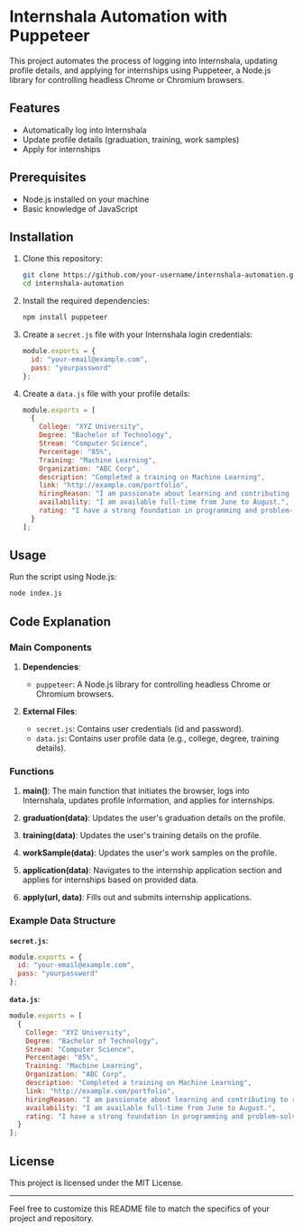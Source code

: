 # Internshala Automation with Puppeteer

This project automates the process of logging into Internshala, updating profile details, and applying for internships using Puppeteer, a Node.js library for controlling headless Chrome or Chromium browsers.

## Features

- Automatically log into Internshala
- Update profile details (graduation, training, work samples)
- Apply for internships

## Prerequisites

- Node.js installed on your machine
- Basic knowledge of JavaScript

## Installation

1. Clone this repository:
    ```bash
    git clone https://github.com/your-username/internshala-automation.git
    cd internshala-automation
    ```

2. Install the required dependencies:
    ```bash
    npm install puppeteer
    ```

3. Create a `secret.js` file with your Internshala login credentials:
    ```javascript
    module.exports = {
      id: "your-email@example.com",
      pass: "yourpassword"
    };
    ```

4. Create a `data.js` file with your profile details:
    ```javascript
    module.exports = [
      {
        College: "XYZ University",
        Degree: "Bachelor of Technology",
        Stream: "Computer Science",
        Percentage: "85%",
        Training: "Machine Learning",
        Organization: "ABC Corp",
        description: "Completed a training on Machine Learning",
        link: "http://example.com/portfolio",
        hiringReason: "I am passionate about learning and contributing to real-world projects.",
        availability: "I am available full-time from June to August.",
        rating: "I have a strong foundation in programming and problem-solving."
      }
    ];
    ```

## Usage

Run the script using Node.js:
```bash
node index.js
```

## Code Explanation

### Main Components

1. **Dependencies**:
   - `puppeteer`: A Node.js library for controlling headless Chrome or Chromium browsers.

2. **External Files**:
   - `secret.js`: Contains user credentials (id and password).
   - `data.js`: Contains user profile data (e.g., college, degree, training details).

### Functions

1. **main()**: The main function that initiates the browser, logs into Internshala, updates profile information, and applies for internships.

2. **graduation(data)**: Updates the user's graduation details on the profile.

3. **training(data)**: Updates the user's training details on the profile.

4. **workSample(data)**: Updates the user's work samples on the profile.

5. **application(data)**: Navigates to the internship application section and applies for internships based on provided data.

6. **apply(url, data)**: Fills out and submits internship applications.

### Example Data Structure

**`secret.js`**:
```javascript
module.exports = {
  id: "your-email@example.com",
  pass: "yourpassword"
};
```

**`data.js`**:
```javascript
module.exports = [
  {
    College: "XYZ University",
    Degree: "Bachelor of Technology",
    Stream: "Computer Science",
    Percentage: "85%",
    Training: "Machine Learning",
    Organization: "ABC Corp",
    description: "Completed a training on Machine Learning",
    link: "http://example.com/portfolio",
    hiringReason: "I am passionate about learning and contributing to real-world projects.",
    availability: "I am available full-time from June to August.",
    rating: "I have a strong foundation in programming and problem-solving."
  }
];
```

## License

This project is licensed under the MIT License.

---

Feel free to customize this README file to match the specifics of your project and repository.
